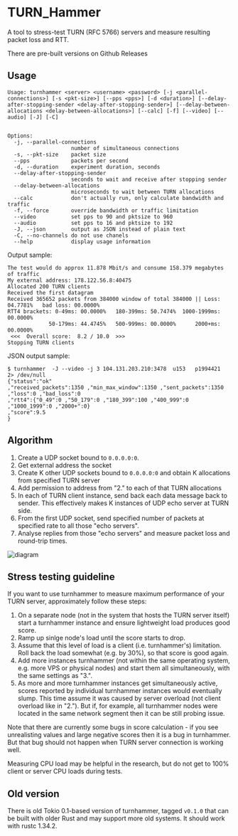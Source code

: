 # TURN_Hammer

A tool to stress-test TURN (RFC 5766) servers and measure resulting packet loss and RTT.

There are pre-built versions on Github Releases

## Usage

```
Usage: turnhammer <server> <username> <password> [-j <parallel-connections>] [-s <pkt-size>] [--pps <pps>] [-d <duration>] [--delay-after-stopping-sender <delay-after-stopping-sender>] [--delay-between-allocations <delay-between-allocations>] [--calc] [-f] [--video] [--audio] [-J] [-C]


Options:
  -j, --parallel-connections
                    number of simultaneous connections
  -s, --pkt-size    packet size
  --pps             packets per second
  -d, --duration    experiment duration, seconds
  --delay-after-stopping-sender
                    seconds to wait and receive after stopping sender
  --delay-between-allocations
                    microseconds to wait between TURN allocations
  --calc            don't actually run, only calculate bandwidth and traffic
  -f, --force       override bandwidth or traffic limitation
  --video           set pps to 90 and pktsize to 960
  --audio           set pps to 16 and pktsize to 192
  -J, --json        output as JSON instead of plain text
  -C, --no-channels do not use chanels
  --help            display usage information
```

Output sample:

```
The test would do approx 11.878 Mbit/s and consume 158.379 megabytes of traffic
My external address: 178.122.56.8:40475
Allocated 200 TURN clients
Received the first datagram
Received 365652 packets from 384000 window of total 384000 || Loss: 04.7781%   bad loss: 00.0000%
RTT4 brackets: 0-49ms: 00.0000%   180-399ms: 50.7474%  1000-1999ms: 00.0000%
             50-179ms: 44.4745%   500-999ms: 00.0000%      2000+ms: 00.0000%
 <<<  Overall score:  8.2 / 10.0  >>>
Stopping TURN clients
```

JSON output sample:

```
$ turnhammer  -J --video -j 3 104.131.203.210:3478  u153   p1994421   2> /dev/null
{"status":"ok"
,"received_packets":1350 ,"min_max_window":1350 ,"sent_packets":1350
,"loss":0 ,"bad_loss":0
,"rtt4":{"0_49":0 ,"50_179":0 ,"180_399":100 ,"400_999":0 ,"1000_1999":0 ,"2000+":0}
,"score":9.5
}
```

## Algorithm

1. Create a UDP socket bound to `0.0.0.0:0`.
2. Get external address the socket
3. Create K other UDP sockets bound to `0.0.0.0:0` and obtain K allocations from specified TURN server
4. Add permission to address from "2." to each of that TURN allocations
5. In each of TURN client instance, send back each data message back to sender. This effectively makes K instances of UDP echo server at TURN side.
6. From the first UDP socket, send specified number of packets at specified rate to all those "echo servers".
7. Analyse replies from those "echo servers" and measure packet loss and round-trip times.

![diagram](dia.svg)

## Stress testing guideline

If you want to use turnhammer to measure maximum performance of your TURN server, approximately follow these steps:

1. On a separate node (not in the system that hosts the TURN server itself) start a turnhammer instance and ensure lightweight load produces good score.
2. Ramp up sinlge node's load until the score starts to drop.
3. Assume that this level of load is a client (i.e. turnhammer's) limitation. Roll back the load somewhat (e.g. by 30%), so that score is good again.
4. Add more instances turnhammer (not within the same operating system, e.g. more VPS or physical nodes) and start them all simultaneously, with the same settings as "3.".
5. As more and more turnhammer instances get simultaneously active, scores reported by individual turnhammer instances would eventually slump. This time assume it was caused by server overload (not client overload like in "2."). But if, for example, all turnhammer nodes were located in the same network segment then it can be still probing issue.

Note that there are currently some bugs in score calculation - if you see unrealisting values and large negative scores then it is a bug in turnhammer. But that bug should not happen when TURN server connection is working well.

Measuring CPU load may be helpful in the research, but do not get to 100% client or server CPU loads during tests. 

## Old version

There is old Tokio 0.1-based version of turnhammer, tagged `v0.1.0` that can be built with older Rust and may support more old systems. It should work with rustc 1.34.2.
